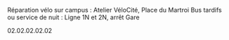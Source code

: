 













Réparation vélo sur campus : Atelier VéloCité, Place du Martroi
Bus tardifs ou service de nuit : Ligne 1N et 2N, arrêt Gare








02.02.02.02.02